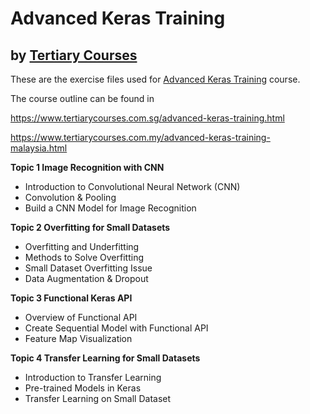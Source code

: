 # Advanced Keras Training
## by [Tertiary Courses](https://www.tertiarycourses.com.sg/)

These are the exercise files used for [Advanced Keras Training](https://www.tertiarycourses.com.sg/advanced-keras-training.html) course. 

The course outline can be found in 

https://www.tertiarycourses.com.sg/advanced-keras-training.html

https://www.tertiarycourses.com.my/advanced-keras-training-malaysia.html

<p><strong>Topic 1 Image Recognition with CNN</strong></p>
<ul>
<li>Introduction to Convolutional Neural Network (CNN)</li>
<li>Convolution &amp; Pooling</li>
<li>Build a CNN Model for Image Recognition</li>
</ul>
<p><strong>Topic 2 Overfitting for Small Datasets</strong></p>
<ul>
<li>Overfitting and Underfitting</li>
<li>Methods to Solve Overfitting</li>
<li>Small Dataset Overfitting Issue</li>
<li>Data Augmentation &amp; Dropout</li>
</ul>
<p><strong>Topic 3 Functional Keras API</strong></p>
<ul>
<li>Overview of Functional API</li>
<li>Create Sequential Model with Functional API</li>
<li>Feature Map Visualization</li>
</ul>
<p><strong>Topic 4 Transfer Learning for Small Datasets</strong></p>
<ul>
<li>Introduction to Transfer Learning</li>
<li>Pre-trained Models in Keras</li>
<li>Transfer Learning on Small Dataset</li>
</ul>




